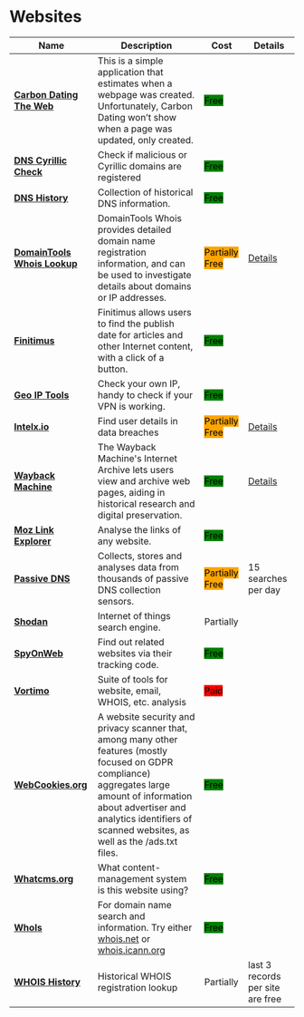 # Websites

| Name                                                           | Description                                                                                                                                                                                                                                      | Cost                                                         | Details                                          |
| -------------------------------------------------------------- | ------------------------------------------------------------------------------------------------------------------------------------------------------------------------------------------------------------------------------------------------ | ------------------------------------------------------------ | ------------------------------------------------ |
| [**Carbon Dating The Web**](https://carbondate.cs.odu.edu/)    | This is a simple application that estimates when a webpage was created. Unfortunately, Carbon Dating won’t show when a page was updated, only created.                                                                                           | <mark style="background-color:green;">Free</mark>            |                                                  |
| [**DNS Cyrillic Check**](https://holdintegrity.com/checker)    | Check if malicious or Cyrillic domains are registered                                                                                                                                                                                            | <mark style="background-color:green;">Free</mark>            |                                                  |
| [**DNS History**](http://completedns.com/)                     | Collection of historical DNS information.                                                                                                                                                                                                        | <mark style="background-color:green;">Free</mark>            |                                                  |
| [**DomainTools Whois Lookup**](https://whois.domaintools.com/) | DomainTools Whois provides detailed domain name registration information, and can be used to investigate details about domains or IP addresses.                                                                                                  | <mark style="background-color:orange;">Partially Free</mark> | [Details](../../tools/domaintools-whois-lookup/) |
| [**Finitimus**](http://www.finitimus.com/)                     | Finitimus allows users to find the publish date for articles and other Internet content, with a click of a button.                                                                                                                               | <mark style="background-color:green;">Free</mark>            |                                                  |
| [**Geo IP Tools**](http://geoiptool.com/)                      | Check your own IP, handy to check if your VPN is working.                                                                                                                                                                                        | <mark style="background-color:green;">Free</mark>            |                                                  |
| [**Intelx.io**](http://intelx.io/)                             | Find user details in data breaches                                                                                                                                                                                                               | <mark style="background-color:orange;">Partially Free</mark> | [Details](../../tools/intelx.io/)                |
| [**Wayback Machine**](https://web.archive.org/)                | The Wayback Machine's Internet Archive lets users view and archive web pages, aiding in historical research and digital preservation.                                                                                                            | <mark style="background-color:green;">Free</mark>            | [Details](../../tools/internet-archive/)         |
| [**Moz Link Explorer**](http://moz.com/link-explorer)          | Analyse the links of any website.                                                                                                                                                                                                                | <mark style="background-color:green;">Free</mark>            |                                                  |
| [**Passive DNS**](https://community.riskiq.com/)               | Collects, stores and analyses data from thousands of passive DNS collection sensors.                                                                                                                                                             | <mark style="background-color:orange;">Partially Free</mark> | 15 searches per day                              |
| [**Shodan**](http://shodan.io/)                                | Internet of things search engine.                                                                                                                                                                                                                | Partially                                                    |                                                  |
| [**SpyOnWeb**](http://spyonweb.com/)                           | Find out related websites via their tracking code.                                                                                                                                                                                               | <mark style="background-color:green;">Free</mark>            |                                                  |
| [**Vortimo**](https://www.vortimo.com/)                        | Suite of tools for website, email, WHOIS, etc. analysis                                                                                                                                                                                          | <mark style="background-color:red;">Paid</mark>              |                                                  |
| [**WebCookies.org**](http://webcookies.org/)                   | A website security and privacy scanner that, among many other features (mostly focused on GDPR compliance) aggregates large amount of information about advertiser and analytics identifiers of scanned websites, as well as the /ads.txt files. | <mark style="background-color:green;">Free</mark>            |                                                  |
| [**Whatcms.org**](http://whatcms.org/)                         | What content-management system is this website using?                                                                                                                                                                                            | <mark style="background-color:green;">Free</mark>            |                                                  |
| [**WhoIs**](http://whois.net/)                                 | For domain name search and information. Try either [whois.net](http://whois.net/) or [whois.icann.org](http://whois.icann.org/)                                                                                                                  | <mark style="background-color:green;">Free</mark>            |                                                  |
| [**WHOIS History**](https://whois-history.whoisxmlapi.com/)    | Historical WHOIS registration lookup                                                                                                                                                                                                             | Partially                                                    | last 3 records per site are free                 |
